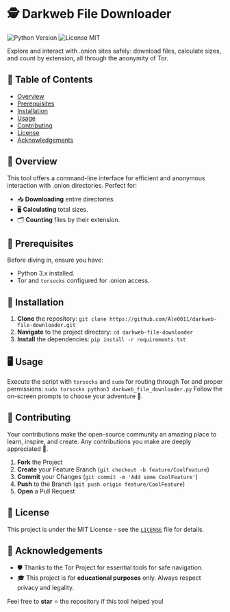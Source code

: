 # 🕵️ Darkweb File Downloader

![Python Version](https://img.shields.io/badge/python-3.x-blue.svg)
![License MIT](https://img.shields.io/badge/license-MIT-green.svg)

Explore and interact with .onion sites safely: download files, calculate sizes, and count by extension, all through the anonymity of Tor.

## 📌 Table of Contents

- [Overview](#overview)
- [Prerequisites](#prerequisites)
- [Installation](#installation)
- [Usage](#usage)
- [Contributing](#contributing)
- [License](#license)
- [Acknowledgements](#acknowledgements)

## 📖 Overview

This tool offers a command-line interface for efficient and anonymous interaction with .onion directories. Perfect for:
- 📥 **Downloading** entire directories.
- 🖥️ **Calculating** total sizes.
- 🗂️ **Counting** files by their extension.

## 🚀 Prerequisites

Before diving in, ensure you have:
- Python 3.x installed.
- Tor and `torsocks` configured for .onion access.

## 💾 Installation

1. **Clone** the repository:
```git clone https://github.com/Ale0011/darkweb-file-downloader.git```
2. **Navigate** to the project directory:
```cd darkweb-file-downloader```
3. **Install** the dependencies:
```pip install -r requirements.txt```

## 🖥️ Usage

Execute the script with `torsocks` and `sudo` for routing through Tor and proper permissions:
```sudo torsocks python3 darkweb_file_downloader.py```
Follow the on-screen prompts to choose your adventure 🚀.

## 🤝 Contributing

Your contributions make the open-source community an amazing place to learn, inspire, and create. Any contributions you make are deeply appreciated 🙏.

1. **Fork** the Project
2. **Create** your Feature Branch (`git checkout -b feature/CoolFeature`)
3. **Commit** your Changes (`git commit -m 'Add some CoolFeature'`)
4. **Push** to the Branch (`git push origin feature/CoolFeature`)
5. **Open** a Pull Request

## 📜 License

This project is under the MIT License - see the [`LICENSE`](LICENSE) file for details.

## 💖 Acknowledgements

- 🛡️ Thanks to the Tor Project for essential tools for safe navigation.
- 🎓 This project is for **educational purposes** only. Always respect privacy and legality.

Feel free to **star** ⭐ the repository if this tool helped you!
